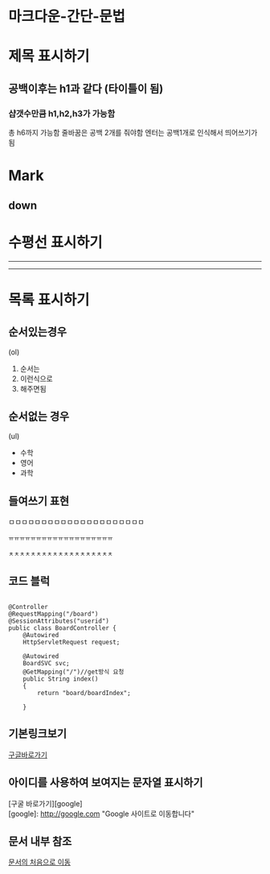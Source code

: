 # 마크다운-간단-문법

# 제목 표시하기
## 공백이후는 h1과 같다 (타이틀이 됨)
### 샵갯수만큼 h1,h2,h3가 가능함
총 h6까지 가능함
줄바꿈은 공백 2개를 줘야함 엔터는 공백1개로 인식해서 띄어쓰기가 됨  

Mark
===
down
---

# 수평선 표시하기
---
***

# 목록 표시하기  
## 순서있는경우
(ol)
1. 순서는
2. 이런식으로
3. 해주면됨
  
## 순서없는 경우
(ul)  
- 수학
- 영어
- 과학

## 들여쓰기 표현  
ㅁㅁㅁㅁㅁㅁㅁㅁㅁㅁㅁㅁㅁㅁㅁㅁㅁㅁㅁㅁㅁ  

    ㅠㅠㅠㅠㅠㅠㅠㅠㅠㅠㅠㅠㅠㅠㅠㅠㅠㅠㅠ  

    ㅊㅊㅊㅊㅊㅊㅊㅊㅊㅊㅊㅊㅊㅊㅊㅊㅊㅊㅊ  

## 코드 블럭
```esc키 아래의 자판임

@Controller 
@RequestMapping("/board")
@SessionAttributes("userid")
public class BoardController {
	@Autowired
	HttpServletRequest request; 

	@Autowired
	BoardSVC svc;
	@GetMapping("/")//get방식 요청
	public String index()
	{
		return "board/boardIndex";
		
	}
```

## 기본링크보기
[구글바로가기](http://google.com)

## 아이디를 사용하여 보여지는 문자열 표시하기
[구굴 바로가기][google]  
[google]: http://google.com "Google 사이트로 이동합니다"

## 문서 내부 참조  
[문서의 처음으로 이동](#마크다운-간단-문법)

